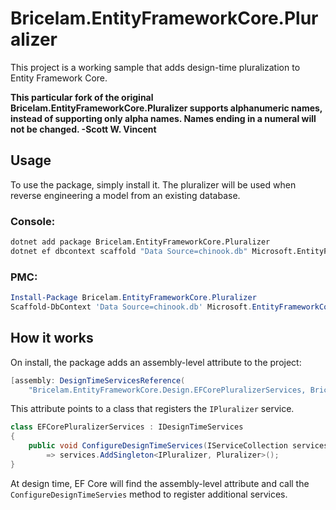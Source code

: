 Bricelam.EntityFrameworkCore.Pluralizer
=======================================
This project is a working sample that adds design-time pluralization to Entity Framework Core.

**This particular fork of the original Bricelam.EntityFrameworkCore.Pluralizer supports alphanumeric names, instead of
supporting only alpha names. Names ending in a numeral will not be changed. -Scott W. Vincent**

Usage
-----
To use the package, simply install it. The pluralizer will be used when reverse engineering a model from an existing
database.

### Console:
``` sh
dotnet add package Bricelam.EntityFrameworkCore.Pluralizer
dotnet ef dbcontext scaffold "Data Source=chinook.db" Microsoft.EntityFrameworkCore.Sqlite
```

### PMC:
``` psm1
Install-Package Bricelam.EntityFrameworkCore.Pluralizer
Scaffold-DbContext 'Data Source=chinook.db' Microsoft.EntityFrameworkCore.Sqlite
```

How it works
------------
On install, the package adds an assembly-level attribute to the project:


``` cs
[assembly: DesignTimeServicesReference(
    "Bricelam.EntityFrameworkCore.Design.EFCorePluralizerServices, Bricelam.EntityFrameworkCore.Pluralizer")]
```

This attribute points to a class that registers the `IPluralizer` service.

``` cs
class EFCorePluralizerServices : IDesignTimeServices
{
    public void ConfigureDesignTimeServices(IServiceCollection services)
        => services.AddSingleton<IPluralizer, Pluralizer>();
}
```

At design time, EF Core will find the assembly-level attribute and call the `ConfigureDesignTimeServies` method to
register additional services.
